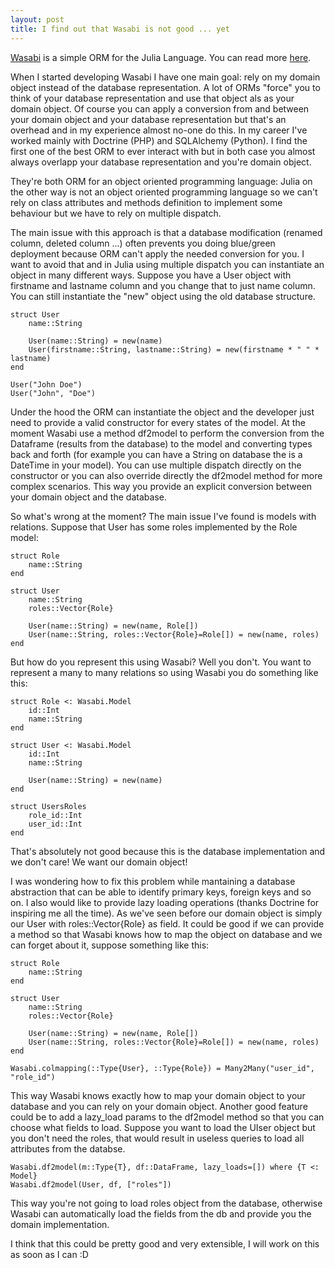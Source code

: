 ```yaml
---
layout: post
title: I find out that Wasabi is not good ... yet
---
```


[Wasabi](https://github.com/iskyd/Wasabi.jl) is a simple ORM for the Julia Language. You can read more [here](https://iskyd.github.io/blog/2023/05/13/wasabi-julia-orm.html).

When I started developing Wasabi I have one main goal: rely on my domain object instead of the database representation. A lot of ORMs "force" you to think of your database representation and use that object als as your domain object. Of course you can apply a conversion from and between your domain object and your database representation but that's an overhead and in my experience almost no-one do this. In my career I've worked mainly with Doctrine (PHP) and SQLAlchemy (Python). I find the first one of the best ORM to ever interact with but in both case you almost always overlapp your database representation and you're domain object. 

They're both ORM for an object oriented programming language: Julia on the other way is not an object oriented programming language so we can't rely on class attributes and methods definition to implement some behaviour but we have to rely on multiple dispatch.

The main issue with this approach is that a database modification (renamed column, deleted column ...) often prevents you doing blue/green deployment because ORM can't apply the needed conversion for you. I want to avoid that and in Julia using multiple dispatch you can instantiate an object in many different ways. Suppose you have a User object with firstname and lastname column and you change that to just name column. You can still instantiate the "new" object using the old database structure.

```
struct User
    name::String

    User(name::String) = new(name)
    User(firstname::String, lastname::String) = new(firstname * " " * lastname)
end

User("John Doe")
User("John", "Doe")
```

Under the hood the ORM can instantiate the object and the developer just need to provide a valid constructor for every states of the model.
At the moment Wasabi use a method df2model to perform the conversion from the Dataframe (results from the database) to the model and converting types back and forth (for example you can have a String on database the is a DateTime in your model).
You can use multiple dispatch directly on the constructor or you can also override directly the df2model method for more complex scenarios. This way you provide an explicit conversion between your domain object and the database.

So what's wrong at the moment? The main issue I've found is models with relations. Suppose that User has some roles implemented by the Role model:

```
struct Role
    name::String
end

struct User
    name::String
    roles::Vector{Role}

    User(name::String) = new(name, Role[])
    User(name::String, roles::Vector{Role}=Role[]) = new(name, roles)
end
```

But how do you represent this using Wasabi? Well you don't.
You want to represent a many to many relations so using Wasabi you do something like this:

```
struct Role <: Wasabi.Model
    id::Int
    name::String
end

struct User <: Wasabi.Model
    id::Int
    name::String

    User(name::String) = new(name)
end

struct UsersRoles
    role_id::Int
    user_id::Int
end
```

That's absolutely not good because this is the database implementation and we don't care! We want our domain object!

I was wondering how to fix this problem while mantaining a database abstraction that can be able to identify primary keys, foreign keys and so on.
I also would like to provide lazy loading operations (thanks Doctrine for inspiring me all the time).
As we've seen before our domain object is simply our User with roles::Vector{Role} as field.
It could be good if we can provide a method so that Wasabi knows how to map the object on database and we can forget about it, suppose something like this:

```
struct Role
    name::String
end

struct User
    name::String
    roles::Vector{Role}

    User(name::String) = new(name, Role[])
    User(name::String, roles::Vector{Role}=Role[]) = new(name, roles)
end

Wasabi.colmapping(::Type{User}, ::Type{Role}) = Many2Many("user_id", "role_id")
```

This way Wasabi knows exactly how to map your domain object to your database and you can rely on your domain object.
Another good feature could be to add a lazy_load params to the df2model method so that you can choose what fields to load.
Suppose you want to load the UIser object but you don't need the roles, that would result in useless queries to load all attributes from the databse.

```
Wasabi.df2model(m::Type{T}, df::DataFrame, lazy_loads=[]) where {T <: Model}
Wasabi.df2model(User, df, ["roles"])
```

This way you're not going to load roles object from the database, otherwise Wasabi can automatically load the fields from the db and provide you the domain implementation.

I think that this could be pretty good and very extensible, I will work on this as soon as I can :D
